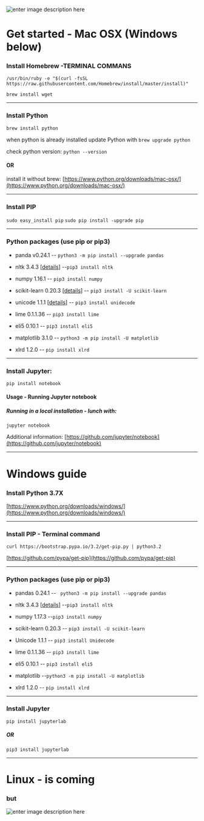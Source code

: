![enter image description here](https://lh3.googleusercontent.com/tvbX8oLWPbJqCSL2yJOxxoQJFp3KfC11_7TcdjVWuLCcC_O20diDib0flzuQBBlc21-zLrv-NDs)
# Get started - Mac OSX  (Windows below)

### Install Homebrew -TERMINAL COMMANS
```
/usr/bin/ruby -e "$(curl -fsSL https://raw.githubusercontent.com/Homebrew/install/master/install)"
```
```brew install wget```
***
### Install Python
```brew install python```

when python is already installed update Python with
```brew upgrade python```

check python version:
```python --version```

#### OR
install it without brew:
[https://www.python.org/downloads/mac-osx/](https://www.python.org/downloads/mac-osx/)

***
### Install PIP
```sudo easy_install pip```
```sudo pip install -upgrade pip ```
***
### Python packages (use pip or pip3)
- panda v0.24.1
--  ```python3 -m pip install --upgrade pandas```
* nltk 3.4.3 [[details](https://github.com/nltk/nltk)]
--```pip3 install nltk ```
-  numpy 1.16.1
-- ```pip3 install numpy```
- scikit-learn 0.20.3 [[details](https://github.com/scikit-learn/scikit-learn)]
-- ```pip3 install -U scikit-learn```
- unicode 1.1.1 [[details](https://github.com/avian2/unidecode)]
-- ```pip3 install unidecode```
- lime 0.1.1.36
-- ```pip3 install lime```

- eli5 0.10.1
-- ```pip3 install eli5```

- matplotlib 3.1.0
-- ```python3 -m pip install -U matplotlib```

- xlrd 1.2.0
-- ```pip install xlrd```

***
### Install Jupyter:
```pip install notebook```

#### Usage - Running Jupyter notebook
##### Running in a local installation - lunch with:
```jupyter notebook```

Additional information:
[https://github.com/jupyter/notebook](https://github.com/jupyter/notebook)
***
# Windows guide

### Install Python 3.7X
[https://www.python.org/downloads/windows/](https://www.python.org/downloads/windows/)

***
### Install PIP - Terminal command
```curl https://bootstrap.pypa.io/3.2/get-pip.py | python3.2```

[https://github.com/pypa/get-pip](https://github.com/pypa/get-pip)
***
### Python packages (use pip or pip3)
- pandas 0.24.1
 -- ```
python3 -m pip install --upgrade pandas```
- nltk 3.4.3 [[details](https://github.com/nltk/nltk)]
--```pip3 install nltk ```
- numpy 1.17.3
--```pip3 install numpy```

-  scikit-learn 0.20.3
 -- ```pip3 install -U scikit-learn```
 - Unicode 1.1.1
 -- ```pip3 install Unidecode```
 
- lime 0.1.1.36
-- ```pip3 install lime```
- eli5 0.10.1
-- ```pip3 install eli5```

- matplotlib
--```python3 -m pip install -U matplotlib``` 
- xlrd 1.2.0
-- ```pip install xlrd```

***
### Install Jupyter
```
pip install jupyterlab
```
##### OR
```
pip3 install jupyterlab
```
***
# Linux - is coming
### but

![enter image description here](https://xjockalbanyny.files.wordpress.com/2014/10/oykrrbj.png)
